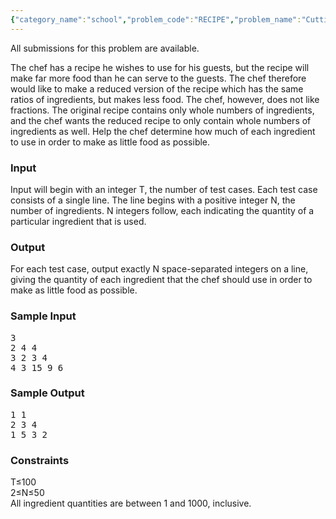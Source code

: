 ```yaml
---
{"category_name":"school","problem_code":"RECIPE","problem_name":"Cutting Recipes","languages_supported":{"0":"ADA","1":"ASM","2":"BASH","3":"BF","4":"C","5":"C99 strict","6":"CAML","7":"CLOJ","8":"CLPS","9":"CPP 4.3.2","10":"CPP 4.9.2","11":"CPP14","12":"CS2","13":"D","14":"ERL","15":"FORT","16":"FS","17":"GO","18":"HASK","19":"ICK","20":"ICON","21":"JAVA","22":"JS","23":"LISP clisp","24":"LISP sbcl","25":"LUA","26":"NEM","27":"NICE","28":"NODEJS","29":"PAS fpc","30":"PAS gpc","31":"PERL","32":"PERL6","33":"PHP","34":"PIKE","35":"PRLG","36":"PYTH","37":"PYTH 3.4","38":"RUBY","39":"SCALA","40":"SCM guile","41":"SCM qobi","42":"ST","43":"TEXT","44":"WSPC"},"max_timelimit":2,"source_sizelimit":50000,"problem_author":"pieguy","problem_tester":"friggstad","date_added":"12-11-2010","tags":{"0":"cook04","1":"easy","2":"pieguy"},"editorial_url":"http://discuss.codechef.com/problems/RECIPE","time":{"view_start_date":1290883955,"submit_start_date":1290883955,"visible_start_date":1290884136,"end_date":1735669800},"layout":"problem"}
---
```

<span class="solution-visible-txt">All submissions for this problem are available.</span><p>The chef has a recipe he wishes to use for his guests,
but the recipe will make far more food than he can serve to the guests.
The chef therefore would like to make a reduced version of the recipe which has the same ratios of ingredients, but makes less food.
The chef, however, does not like fractions.
The original recipe contains only whole numbers of ingredients,
and the chef wants the reduced recipe to only contain whole numbers of ingredients as well.
Help the chef determine how much of each ingredient to use in order to make as little food as possible.</p>

<h3>Input</h3>
<p>Input will begin with an integer T, the number of test cases.
Each test case consists of a single line.
The line begins with a positive integer N, the number of ingredients.
N integers follow, each indicating the quantity of a particular ingredient that is used.</p>

<h3>Output</h3>
<p>For each test case, output exactly N space-separated integers on a line,
giving the quantity of each ingredient that the chef should use in order to make as little food as possible.</p>

<h3>Sample Input</h3>
<pre>3
2 4 4
3 2 3 4
4 3 15 9 6
</pre>

<h3>Sample Output</h3>
<pre>1 1
2 3 4
1 5 3 2
</pre>

<h3>Constraints</h3>
T&le;100<br />
2&le;N&le;50<br />
All ingredient quantities are between 1 and 1000, inclusive.